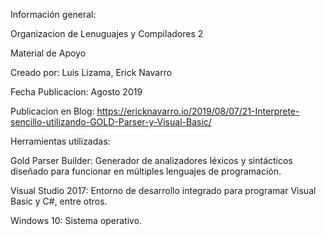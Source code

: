 Información general:

Organizacion de Lenuguajes y Compiladores 2

Material de Apoyo

Creado por: Luis Lizama, Erick Navarro

Fecha Publicacion: Agosto 2019

Publicacion en Blog: https://ericknavarro.io/2019/08/07/21-Interprete-sencillo-utilizando-GOLD-Parser-y-Visual-Basic/



Herramientas utilizadas:

Gold Parser Builder: Generador de analizadores léxicos y sintácticos diseñado para funcionar en múltiples lenguajes de programación.

Visual Studio 2017: Entorno de desarrollo integrado para programar Visual Basic y C#, entre otros.

Windows 10: Sistema operativo.
